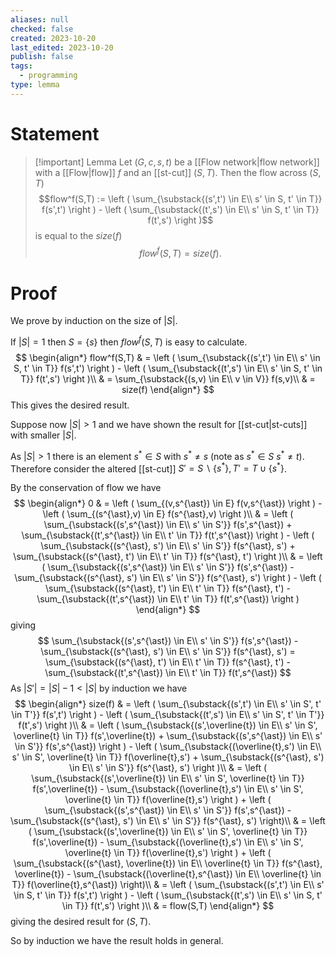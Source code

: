 ```yaml
---
aliases: null
checked: false
created: 2023-10-20
last_edited: 2023-10-20
publish: false
tags:
  - programming
type: lemma
---
```

# Statement

> [!important] Lemma
> Let $(G, c, s, t)$ be a [[Flow network|flow network]] with a [[Flow|flow]] $f$ and an [[st-cut]] $(S,T)$. Then the flow across $(S,T)$
> $$flow^f(S,T) := \left ( \sum_{\substack{(s',t') \in E\\ s' \in S, t' \in T}} f(s',t') \right ) - \left ( \sum_{\substack{(t',s') \in E\\ s' \in S, t' \in T}} f(t',s') \right )$$
> is equal to the $size(f)$
> $$flow^f(S,T) = size(f).$$
# Proof

We prove by induction on the size of $\vert S \vert$.

If $\vert S \vert = 1$ then $S = \{s\}$ then $flow^f(S,T)$ is easy to calculate.
$$
\begin{align*}
flow^f(S,T) & = \left ( \sum_{\substack{(s',t') \in E\\ s' \in S, t' \in T}} f(s',t') \right ) - \left ( \sum_{\substack{(t',s') \in E\\ s' \in S, t' \in T}} f(t',s') \right )\\
& = \sum_{\substack{(s,v) \in E\\ v \in V}} f(s,v)\\
& = size(f)
\end{align*}
$$
This gives the desired result.

Suppose now $\vert S \vert > 1$ and we have shown the result for [[st-cut|st-cuts]] with smaller $\vert S \vert$.

As $\vert S \vert > 1$ there is an element $s^{\ast} \in S$ with $s^{\ast} \not = s$ (note as $s^{\ast} \in S$ $s^{\ast} \not = t$). Therefore consider the altered [[st-cut]] $S' = S \backslash \{s^{\ast}\}, T' = T \cup \{s^{\ast}\}$.

By the conservation of flow we have
$$
\begin{align*}
0 & = \left ( \sum_{(v,s^{\ast}) \in E} f(v,s^{\ast}) \right ) - \left ( \sum_{(s^{\ast},v) \in E} f(s^{\ast},v) \right )\\
& = \left ( \sum_{\substack{(s',s^{\ast}) \in E\\ s' \in S'}} f(s',s^{\ast}) + \sum_{\substack{(t',s^{\ast}) \in E\\ t' \in T}} f(t',s^{\ast}) \right ) - \left ( \sum_{\substack{(s^{\ast}, s') \in E\\ s' \in S'}} f(s^{\ast}, s') + \sum_{\substack{(s^{\ast}, t') \in E\\ t' \in T}} f(s^{\ast}, t') \right )\\
& = \left ( \sum_{\substack{(s',s^{\ast}) \in E\\ s' \in S'}} f(s',s^{\ast}) - \sum_{\substack{(s^{\ast}, s') \in E\\ s' \in S'}} f(s^{\ast}, s')  \right ) - \left ( \sum_{\substack{(s^{\ast}, t') \in E\\ t' \in T}} f(s^{\ast}, t') - \sum_{\substack{(t',s^{\ast}) \in E\\ t' \in T}} f(t',s^{\ast}) \right )
\end{align*}
$$
giving
$$
\sum_{\substack{(s',s^{\ast}) \in E\\ s' \in S'}} f(s',s^{\ast}) - \sum_{\substack{(s^{\ast}, s') \in E\\ s' \in S'}} f(s^{\ast}, s') = \sum_{\substack{(s^{\ast}, t') \in E\\ t' \in T}} f(s^{\ast}, t') - \sum_{\substack{(t',s^{\ast}) \in E\\ t' \in T}} f(t',s^{\ast})
$$
As $\vert S' \vert = \vert S \vert - 1 < \vert S \vert$ by induction we have
$$
\begin{align*}
size(f) & = \left ( \sum_{\substack{(s',t') \in E\\ s' \in S', t' \in T'}} f(s',t') \right ) - \left ( \sum_{\substack{(t',s') \in E\\ s' \in S', t' \in T'}} f(t',s') \right )\\
& = \left ( \sum_{\substack{(s',\overline{t}) \in E\\ s' \in S', \overline{t} \in T}} f(s',\overline{t}) + \sum_{\substack{(s',s^{\ast}) \in E\\ s' \in S'}} f(s',s^{\ast}) \right ) - \left ( \sum_{\substack{(\overline{t},s') \in E\\ s' \in S', \overline{t} \in T}} f(\overline{t},s') + \sum_{\substack{(s^{\ast}, s') \in E\\ s' \in S'}} f(s^{\ast}, s') \right )\\
& = \left ( \sum_{\substack{(s',\overline{t}) \in E\\ s' \in S', \overline{t} \in T}} f(s',\overline{t}) - \sum_{\substack{(\overline{t},s') \in E\\ s' \in S', \overline{t} \in T}} f(\overline{t},s') \right ) + \left ( \sum_{\substack{(s',s^{\ast}) \in E\\ s' \in S'}} f(s',s^{\ast}) - \sum_{\substack{(s^{\ast}, s') \in E\\ s' \in S'}} f(s^{\ast}, s') \right)\\
& = \left ( \sum_{\substack{(s',\overline{t}) \in E\\ s' \in S', \overline{t} \in T}} f(s',\overline{t}) - \sum_{\substack{(\overline{t},s') \in E\\ s' \in S', \overline{t} \in T}} f(\overline{t},s') \right ) + \left ( \sum_{\substack{(s^{\ast}, \overline{t}) \in E\\ \overline{t} \in T}} f(s^{\ast}, \overline{t}) - \sum_{\substack{(\overline{t},s^{\ast}) \in E\\ \overline{t} \in T}} f(\overline{t},s^{\ast}) \right)\\
& = \left ( \sum_{\substack{(s',t') \in E\\ s' \in S, t' \in T}} f(s',t') \right ) - \left ( \sum_{\substack{(t',s') \in E\\ s' \in S, t' \in T}} f(t',s') \right )\\
& = flow(S,T)
\end{align*}
$$
giving the desired result for $(S, T)$.

So by induction we have the result holds in general.
